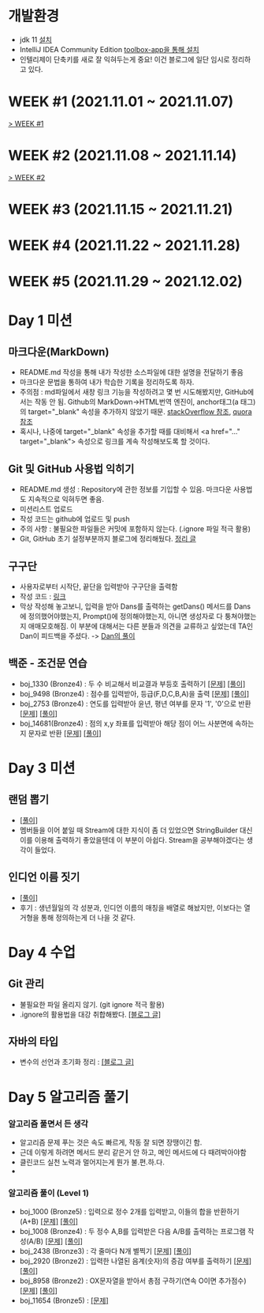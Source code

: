 
# 개발환경
 - jdk 11 <a href="https://www.oracle.com/java/technologies/downloads/#java11" target="_blank">설치</a>
 - IntelliJ IDEA Community Edition <a href="https://www.jetbrains.com/ko-kr/toolbox-app" target="_blank">toolbox-app을 통해 설치</a>
 - 인텔리제이 단축키를 새로 잘 익혀두는게 중요! 이건 블로그에 일단 임시로 정리하고 있다.

# WEEK \#1 (2021.11.01 ~ 2021.11.07)
<a href="https://github.com/ttasjwi/CodeSquad-Cocoa2021/tree/master/Week%20%231" target="_blank"> > WEEK #1 </a>

# WEEK \#2 (2021.11.08 ~ 2021.11.14)
<a href="https://github.com/ttasjwi/CodeSquad-Cocoa2021/tree/master/Week%20%232" target="_blank"> > WEEK #2 </a>

# WEEK \#3 (2021.11.15 ~ 2021.11.21)

# WEEK \#4 (2021.11.22 ~ 2021.11.28)

# WEEK \#5 (2021.11.29 ~ 2021.12.02)


# Day 1 미션

 ## 마크다운(MarkDown)
 - README.md 작성을 통해 내가 작성한 소스파일에 대한 설명을 전달하기 좋음
 - 마크다운 문법을 통하여 내가 학습한 기록을 정리하도록 하자.
 - 주의점 : md파일에서 새창 링크 기능을 작성하려고 몇 번 시도해봤지만, GitHub에서는 작동 안 됨. Github의 MarkDown->HTML번역 엔진이, anchor태그(a 태그)의 target="_blank" 속성을 추가하지 않았기 때문.
   <a href="https://stackoverflow.com/questions/41915571/open-link-in-new-tab-with-github-markdown-using-target-blank">stackOverflow 참조</a>,
   <a href="https://www.quora.com/Why-is-target-blank-not-working-in-a-GitHub-readme-file">quora 참조</a>
 - 혹시나, 나중에 target="_blank" 속성을 추가할 때를 대비해서 \<a href="..." target="_blank"> 속성으로 링크를 계속 작성해보도록 할 것이다.

 ## Git 및 GitHub 사용법 익히기
 - README.md 생성 : Repository에 관한 정보를 기입할 수 있음. 마크다운 사용법도 지속적으로 익혀두면 좋음.
 - 미션리스트 업로드
 - 작성 코드는 github에 업로드 및 push
 - 주의 사항 : 불필요한 파일들은 커밋에 포함하지 않는다. (.ignore 파일 적극 활용)
 - Git, GitHub 초기 설정부분까지 블로그에 정리해뒀다. <a href="https://ttasjwi.tistory.com/5" target="_blank">정리 글</a>

 ## 구구단
  - 사용자로부터 시작단, 끝단을 입력받아 구구단을 출력함
  - 작성 코드 : <a href="https://github.com/ttasjwi/CodeSquad-Cocoa2021/tree/master/src/gugudan" target="_blank">링크</a>
  - 막상 작성해 놓고보니, 입력을 받아 Dans를 출력하는 getDans() 메서드를 Dans에 정의했어야했는지, Prompt()에 정의해야했는지, 아니면 생성자로 다 퉁쳐야했는지 애매모호해짐. 이 부분에 대해서는 다른 분들과 의견을 교류하고 싶었는데 TA인 Dan이 피드백을 주셨다.
    -> <a href="https://github.com/ttasjwi/CodeSquad-Cocoa2021/tree/Dan/src/gugudan" target="_blank">Dan의 풀이</a>

 ## 백준 - 조건문 연습
   - boj_1330 (Bronze4) : 두 수 비교해서 비교결과 부등호 출력하기 <a href="https://www.acmicpc.net/problem/1330" target="_blank">[문제]</a> <a href="https://github.com/ttasjwi/BOJ/tree/master/src/boj_1330" target="_blank">[풀이]</a>
   - boj_9498 (Bronze4) : 점수를 입력받아, 등급(F,D,C,B,A)을 출력 <a href="https://www.acmicpc.net/problem/9498" target="_blank">[문제]</a> <a href="https://github.com/ttasjwi/BOJ/tree/master/src/boj_9498" target="_blank">[풀이]</a>
   - boj_2753 (Bronze4) : 연도를 입력받아 윤년, 평년 여부를 문자 '1', '0'으로 반환 <a href="https://www.acmicpc.net/problem/2753" target="_blank">[문제]</a> <a href="https://github.com/ttasjwi/BOJ/tree/master/src/boj_2753" target="_blank">[풀이]</a>
   - boj_14681(Bronze4) : 점의 x,y 좌표를 입력받아 해당 점이 어느 사분면에 속하는지 문자로 반환 <a href="https://www.acmicpc.net/problem/14681" target="_blank">[문제]</a> <a href="https://github.com/ttasjwi/BOJ/tree/master/src/boj_14681" target="_blank">[풀이]</a>

# Day 3 미션

## 랜덤 뽑기

- <a href="https://github.com/ttasjwi/CodeSquad-Cocoa2021/tree/master/src/rdmMember" target="_blank">[풀이]</a>
- 멤버들을 이어 붙일 때 Stream에 대한 지식이 좀 더 있었으면 StringBuilder 대신 이를 이용해 출력하기 좋았을텐데 이 부분이 아쉽다. Stream을 공부해야겠다는 생각이 들었다.

## 인디언 이름 짓기

- <a href="https://github.com/ttasjwi/CodeSquad-Cocoa2021/tree/master/src/indianName" target="_blank">[풀이]</a>
- 후기 : 생년월일의 각 성분과, 인디언 이름의 매칭을 배열로 해놨지만, 이보다는 열거형을 통해 정의하는게 더 나을 것 같다.

# Day 4 수업

## Git 관리

- 불필요한 파일 올리지 않기. (git ignore 적극 활용)
- .ignore의 활용법을 대강 취합해봤다. <a href="https://ttasjwi.tistory.com/8" target="_blank">[블로그 글]</a>

## 자바의 타입
- 변수의 선언과 초기화 정리 : <a href="https://ttasjwi.tistory.com/9" target="_blank">[블로그 글]</a>

# Day 5 알고리즘 풀기
### 알고리즘 풀면서 든 생각
- 알고리즘 문제 푸는 것은 속도 빠르게, 작동 잘 되면 장땡이긴 함.
- 근데 이렇게 하려면 메서드 분리 같은거 안 하고, 메인 메서드에 다 때려박아야함
- 클린코드 실천 노력과 멀어지는게 뭔가 불.편.하.다.
- 
### 알고리즘 풀이 (Level 1)
- boj_1000 (Bronze5) : 입력으로 정수 2개를 입력받고, 이들의 합을 반환하기(A+B) <a href="https://www.acmicpc.net/problem/1000" target="_blank">[문제]</a> <a href="https://github.com/ttasjwi/BOJ/tree/master/src/boj_1000" target="_blank">[풀이]</a>
- boj_1008 (Bronze4) : 두 정수 A,B를 입력받은 다음 A/B를 출력하는 프로그램 작성(A/B) <a href="https://www.acmicpc.net/problem/1008" target="_blank">[문제]</a> <a href="https://github.com/ttasjwi/BOJ/tree/master/src/boj_1008" target="_blank">[풀이]</a>
- boj_2438 (Bronze3) : 각 줄마다 N개 별찍기 <a href="https://www.acmicpc.net/problem/2438" target="_blank">[문제]</a> <a href="https://github.com/ttasjwi/BOJ/tree/master/src/boj_2438" target="_blank">[풀이]</a>
- boj_2920 (Bronze2) : 입력한 나열된 음계(숫자)의 증감 여부를 출력하기 <a href="https://www.acmicpc.net/problem/2920" target="_blank">[문제]</a> <a href="https://github.com/ttasjwi/BOJ/tree/master/src/boj_2920" target="_blank">[풀이]</a>
- boj_8958 (Bronze2) : OX문자열을 받아서 총점 구하기(연속 O이면 추가점수) <a href="https://www.acmicpc.net/problem/8958" target="_blank">[문제]</a> <a href="https://github.com/ttasjwi/BOJ/tree/master/src/boj_8958" target="_blank">[풀이]</a>
- boj_11654 (Bronze5) : <a href="https://www.acmicpc.net/problem/11654" target="_blank">[문제]</a>